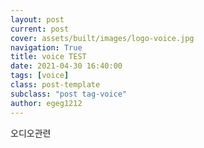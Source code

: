 ```yaml
---
layout: post
current: post
cover: assets/built/images/logo-voice.jpg
navigation: True
title: voice TEST
date: 2021-04-30 16:40:00
tags: [voice]
class: post-template
subclass: "post tag-voice"
author: egeg1212
---
```


오디오관련
